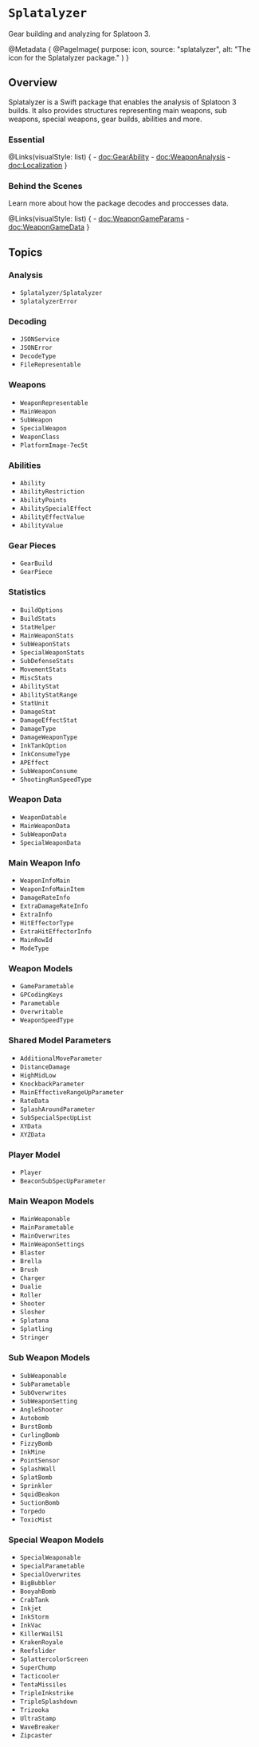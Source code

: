 # ``Splatalyzer``

Gear building and analyzing for Splatoon 3.

@Metadata {
    @PageImage(
        purpose: icon,
        source: "splatalyzer",
        alt: "The icon for the Splatalyzer package."
    )
}

## Overview

Splatalyzer is a Swift package that enables the analysis of Splatoon 3 builds. It also provides structures representing main weapons, sub weapons, special weapons, gear builds, abilities and more. 

### Essential

@Links(visualStyle: list) {
    - <doc:GearAbility>
    - <doc:WeaponAnalysis>
    - <doc:Localization>
}

### Behind the Scenes

Learn more about how the package decodes and proccesses data.

@Links(visualStyle: list) {
    - <doc:WeaponGameParams>
    - <doc:WeaponGameData>
}

## Topics

### Analysis
- ``Splatalyzer/Splatalyzer``
- ``SplatalyzerError``

### Decoding
- ``JSONService``
- ``JSONError``
- ``DecodeType``
- ``FileRepresentable``

### Weapons
- ``WeaponRepresentable``
- ``MainWeapon``
- ``SubWeapon``
- ``SpecialWeapon``
- ``WeaponClass``
- ``PlatformImage-7ec5t``

### Abilities

- ``Ability``
- ``AbilityRestriction``
- ``AbilityPoints``
- ``AbilitySpecialEffect``
- ``AbilityEffectValue``
- ``AbilityValue``

### Gear Pieces
- ``GearBuild``
- ``GearPiece``

### Statistics
- ``BuildOptions``
- ``BuildStats``
- ``StatHelper``
- ``MainWeaponStats``
- ``SubWeaponStats``
- ``SpecialWeaponStats``
- ``SubDefenseStats``
- ``MovementStats``
- ``MiscStats``
- ``AbilityStat``
- ``AbilityStatRange``
- ``StatUnit``
- ``DamageStat``
- ``DamageEffectStat``
- ``DamageType``
- ``DamageWeaponType``
- ``InkTankOption``
- ``InkConsumeType``
- ``APEffect``
- ``SubWeaponConsume``
- ``ShootingRunSpeedType``

### Weapon Data
- ``WeaponDatable``
- ``MainWeaponData``
- ``SubWeaponData``
- ``SpecialWeaponData``

### Main Weapon Info
- ``WeaponInfoMain``
- ``WeaponInfoMainItem``
- ``DamageRateInfo``
- ``ExtraDamageRateInfo``
- ``ExtraInfo``
- ``HitEffectorType``
- ``ExtraHitEffectorInfo``
- ``MainRowId``
- ``ModeType``

### Weapon Models
- ``GameParametable``
- ``GPCodingKeys``
- ``Parametable``
- ``Overwritable``
- ``WeaponSpeedType``

### Shared Model Parameters
- ``AdditionalMoveParameter``
- ``DistanceDamage``
- ``HighMidLow``
- ``KnockbackParameter``
- ``MainEffectiveRangeUpParameter``
- ``RateData``
- ``SplashAroundParameter``
- ``SubSpecialSpecUpList``
- ``XYData``
- ``XYZData``

### Player Model
- ``Player``
- ``BeaconSubSpecUpParameter``

### Main Weapon Models
- ``MainWeaponable``
- ``MainParametable``
- ``MainOverwrites``
- ``MainWeaponSettings``
- ``Blaster``
- ``Brella``
- ``Brush``
- ``Charger``
- ``Dualie``
- ``Roller``
- ``Shooter``
- ``Slosher``
- ``Splatana``
- ``Splatling``
- ``Stringer``

### Sub Weapon Models
- ``SubWeaponable``
- ``SubParametable``
- ``SubOverwrites``
- ``SubWeaponSetting``
- ``AngleShooter``
- ``Autobomb``
- ``BurstBomb``
- ``CurlingBomb``
- ``FizzyBomb``
- ``InkMine``
- ``PointSensor``
- ``SplashWall``
- ``SplatBomb``
- ``Sprinkler``
- ``SquidBeakon``
- ``SuctionBomb``
- ``Torpedo``
- ``ToxicMist``

### Special Weapon Models
- ``SpecialWeaponable``
- ``SpecialParametable``
- ``SpecialOverwrites``
- ``BigBubbler``
- ``BooyahBomb``
- ``CrabTank``
- ``Inkjet``
- ``InkStorm``
- ``InkVac``
- ``KillerWail51``
- ``KrakenRoyale``
- ``Reefslider``
- ``SplattercolorScreen``
- ``SuperChump``
- ``Tacticooler``
- ``TentaMissiles``
- ``TripleInkstrike``
- ``TripleSplashdown``
- ``Trizooka``
- ``UltraStamp``
- ``WaveBreaker``
- ``Zipcaster``
